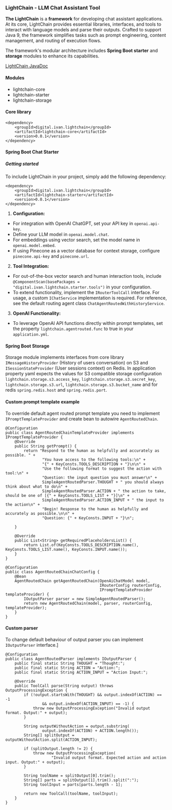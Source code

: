 ### LightChain - LLM Chat Assistant Tool

**The LightChain** is a **framework** for developing chat assistant applications.  At its core, 
LightChain provides essential libraries, interfaces, and tools to interact with language models 
and parse their outputs. Crafted to support Java 9, the framework simplifies tasks such as prompt 
engineering, content management, and routing of execution flows.

The framework's modular architecture includes **Spring Boot starter** and **storage** modules to 
enhance its capabilities.

[LightChain JavaDoc](https://ivan-digital.github.io/lightchain/javadoc/)

#### Modules

* lightchain-core
* lightchain-starter
* lightchain-storage

#### Core library

```
<dependency>
    <groupId>digital.ivan.lightchain</groupId>
    <artifactId>lightchain-core</artifactId>
    <version>0.0.1</version>
</dependency>
```

#### Spring Boot Chat Starter

##### Getting started

To include LightChain in your project, simply add the following dependency:

```
<dependency>
    <groupId>digital.ivan.lightchain</groupId>
    <artifactId>lightchain-starter</artifactId>
    <version>0.0.1</version>
</dependency>
```

1. **Configuration:**
* For integration with OpenAI ChatGPT, set your API key in `openai.api-key`. 
* Define your LLM model in `openai.model.chat`.
* For embeddings using vector search, set the model name in `openai.model.embed`.
* If using Pinecone as a vector database for context storage, configure `pinecone.api-key` and `pinecone.url`.

2. **Tool Integration:**
* For out-of-the-box vector search and human interaction tools, include `@ComponentScan(basePackages = "digital.ivan.lightchain.starter.tools")` in your configuration.
* To extend functionality, implement the `IRouterToolCall` interface. For usage, a custom `IChatService` implementation is required. For reference, see the default routing agent class `ChatAgentRoutedWithHistoryService`.
3. **OpenAI Functionality:**
* To leverage OpenAI API functions directly within prompt templates, set the property `lightchain.agentrouted.func` to true in your `application.yml`.

#### Spring Boot Storage

Storage module implements interfaces from core library `IMessageHistoryProvider` (History of users conversation) on S3
and `ISessionStateProvider` (User sessions context) on Redis. In application property yaml expects the values for S3
compatible storage
configuration `lightchain.storage.s3.access_key`, `lightchain.storage.s3.secret_key`, `lightchain.storage.s3.url`, `lightchain.storage.s3.bucket_name`
and for redis `spring.redis.host` and `spring.redis.port`.

#### Custom prompt template example

To override default agent routed prompt template you need to implement `IPromptTemplateProvider` and create bean to
autowire `AgentRoutedChain`.

```agsl
@Configuration
public class AgentRoutedChainTemplateProvider implements IPromptTemplateProvider {
    @Override
    public String getPrompt() {
        return "Respond to the human as helpfully and accurately as possible. " +
                "You have access to the following tools:\n" +
                "{" + KeyConsts.TOOLS_DESCRIPTION + "}\n\n" +
                "Use the following format to suggest the action with tool:\n" +
                "Question: the input question you must answer\n" +
                SimpleAgentRoutedParser.THOUGHT + " you should always think about what to do\n" +
                SimpleAgentRoutedParser.ACTION + " the action to take, should be one of [{" + KeyConsts.TOOLS_LIST + "}]\n" +
                SimpleAgentRoutedParser.ACTION_INPUT + " the input to the action\n" +
                "Begin! Response to the human as helpfully and accurately as possible.\n\n" +
                "Question: {" + KeyConsts.INPUT + "}\n";

    }

    @Override
    public List<String> getRequiredPlaceholdersList() {
        return List.of(KeyConsts.TOOLS_DESCRIPTION.name(), KeyConsts.TOOLS_LIST.name(), KeyConsts.INPUT.name());
    }
}
```

```agsl
@Configuration
public class AgentRoutedChainChatConfig {
    @Bean
    AgentRoutedChain getAgentRoutedChain(OpenAiChatModel model,
                                         IRouterConfig routerConfig,
                                         IPromptTemplateProvider templateProvider) {
        IOutputParser parser = new SimpleAgentRoutedParser();
        return new AgentRoutedChain(model, parser, routerConfig, templateProvider);
    }
}
```

#### Custom parser

To change default behaviour of output parser you can implement `IOutputParser` interface.]

```agsl
@Configuration
public class AgentRoutedParser implements IOutputParser {
    public final static String THOUGHT = "Thought:";
    public final static String ACTION = "Action:";
    public final static String ACTION_INPUT = "Action Input:";

    @Override
    public ToolCall parse(String output) throws OutputProcessingException {
        if (!output.startsWith(THOUGHT) && output.indexOf(ACTION) == -1
                && output.indexOf(ACTION_INPUT) == -1) {
            throw new OutputProcessingException("Invalid output format. Output:" + output);
        }

        String outputWithoutAction = output.substring(
                output.indexOf(ACTION) + ACTION.length());
        String[] splitOutput = outputWithoutAction.split(ACTION_INPUT);

        if (splitOutput.length != 2) {
            throw new OutputProcessingException(
                    "Invalid output format. Expected action and action input. Output:" + output);
        }

        String toolName = splitOutput[0].trim();
        String[] parts = splitOutput[1].trim().split(":");
        String toolInput = parts[parts.length - 1];

        return new ToolCall(toolName, toolInput);
    }
}
```